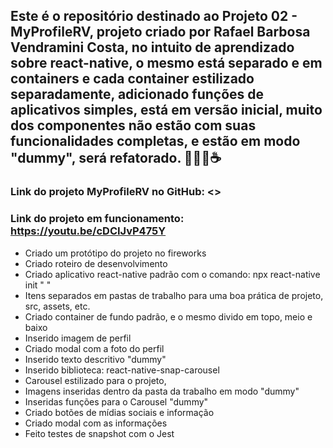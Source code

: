 ## Este é o repositório destinado ao Projeto 02 - MyProfileRV, projeto criado por Rafael Barbosa Vendramini Costa, no intuito de aprendizado sobre react-native,  o mesmo está separado e em containers e cada container estilizado separadamente, adicionado funções de aplicativos simples, está em versão inicial, muito dos componentes não estão com suas funcionalidades completas, e estão em modo "dummy",  será refatorado. :yellow_heart::handshake::rocket::coffee:

### Link do projeto MyProfileRV no GitHub:  <>

### Link do projeto em funcionamento:  <https://youtu.be/cDCIJvP475Y>

* Criado um protótipo do projeto no fireworks
* Criado roteiro de desenvolvimento
* Criado aplicativo react-native padrão com o comando: npx react-native init "     "
* Itens separados em pastas de trabalho para uma boa prática de projeto, src, assets, etc.  
* Criado container de fundo padrão, e o mesmo divido em topo, meio e baixo
* Inserido imagem de perfil
* Criado modal com a foto do perfil
* Inserido texto descritivo "dummy"
* Inserido biblioteca: react-native-snap-carousel
* Carousel estilizado para o projeto, 
* Imagens inseridas dentro da pasta da trabalho em modo "dummy"
* Inseridas funções para o Carousel "dummy"
* Criado botões de mídias sociais e informação
* Criado modal com as informações
* Feito testes de snapshot com o Jest



